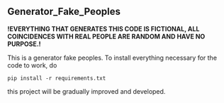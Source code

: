 ## Generator_Fake_Peoples
**!EVERYTHING THAT GENERATES THIS CODE IS FICTIONAL, ALL COINCIDENCES WITH REAL PEOPLE ARE RANDOM AND HAVE NO PURPOSE.!**

This is a generator fake peoples. 
To install everything necessary for the code to work, do
```
pip install -r requirements.txt
```

this project will be gradually improved and developed.
